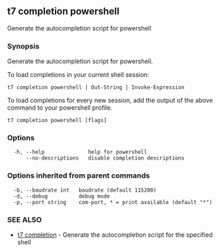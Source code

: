 ## t7 completion powershell

Generate the autocompletion script for powershell

### Synopsis

Generate the autocompletion script for powershell.

To load completions in your current shell session:

	t7 completion powershell | Out-String | Invoke-Expression

To load completions for every new session, add the output of the above command
to your powershell profile.


```
t7 completion powershell [flags]
```

### Options

```
  -h, --help              help for powershell
      --no-descriptions   disable completion descriptions
```

### Options inherited from parent commands

```
  -b, --baudrate int   baudrate (default 115200)
  -d, --debug          debug mode
  -p, --port string    com-port, * = print available (default "*")
```

### SEE ALSO

* [t7 completion](t7_completion.md)	 - Generate the autocompletion script for the specified shell

